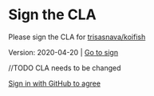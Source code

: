 # Sign the CLA

Please sign the CLA for [trisasnava/koifish](https://github.com/trisasnava/koifish)

Version: 2020-04-20 | [Go to sign](https://cla-assistant.io/trisasnava/koifish) 

//TODO CLA needs to be changed

[Sign in with GitHub to agree](https://cla-assistant.io/trisasnava/koifish?redirect=true)
